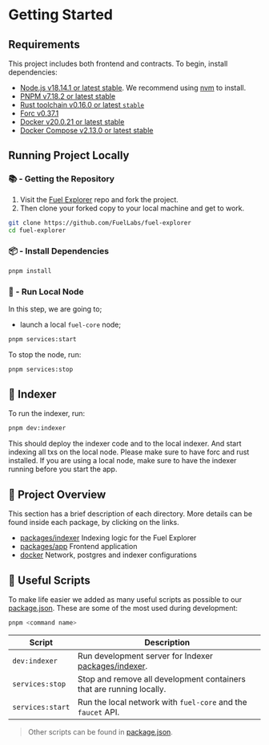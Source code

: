# Getting Started

## Requirements

This project includes both frontend and contracts. To begin, install dependencies:

- [Node.js v18.14.1 or latest stable](https://nodejs.org/en/). We recommend using [nvm](https://github.com/nvm-sh/nvm) to install.
- [PNPM v7.18.2 or latest stable](https://pnpm.io/installation/)
- [Rust toolchain v0.16.0 or latest `stable`](https://www.rust-lang.org/tools/install)
- [Forc v0.37.1](https://install.fuel.network/latest)
- [Docker v20.0.21 or latest stable](https://docs.docker.com/get-docker/)
- [Docker Compose v2.13.0 or latest stable](https://docs.docker.com/get-docker/)

## Running Project Locally

### 📚 - Getting the Repository

1. Visit the [Fuel Explorer](https://github.com/FuelLabs/fuel-explorer) repo and fork the project.
2. Then clone your forked copy to your local machine and get to work.

```sh
git clone https://github.com/FuelLabs/fuel-explorer
cd fuel-explorer
```

### 📦 - Install Dependencies

```sh
pnpm install
```

### 📒 - Run Local Node

In this step, we are going to;

- launch a local `fuel-core` node;

```sh
pnpm services:start
```

To stop the node, run:

```sh
pnpm services:stop
```

## 📗 Indexer

To run the indexer, run:

```sh
pnpm dev:indexer
```

This should deploy the indexer code and to the local indexer. And start indexing all txs on the local node. Please make sure to have forc and rust installed. If you are using a local node, make sure to have the indexer running before you start the app.

<!-- ### 💻 - Run Web App

Start a local development frontend. After running the below command you can open [http://localhost:3004](http://localhost:3004) in your browser to view the frontend.

```sh
pnpm dev
``` -->

## 📗 Project Overview

This section has a brief description of each directory. More details can be found inside each package, by clicking on the links.

- [packages/indexer](../packages/indexer/) Indexing logic for the Fuel Explorer
- [packages/app](../packages/app/) Frontend application
- [docker](../docker/) Network, postgres and indexer configurations

## 🧰 Useful Scripts

To make life easier we added as many useful scripts as possible to our [package.json](../package.json). These are some of the most used during development:

```sh
pnpm <command name>
```

| Script           | Description                                                                  |
| ---------------- | ---------------------------------------------------------------------------- |
| `dev:indexer`    | Run development server for Indexer [packages/indexer](../packages/indexer/). |
| `services:stop`  | Stop and remove all development containers that are running locally.         |
| `services:start` | Run the local network with `fuel-core` and the `faucet` API.                 |

> Other scripts can be found in [package.json](../package.json).

<!-- ## Run Tests

To run all tests against the node and contract configured in `packages/app/.env` (or `packages/app/.env.test` if the file exists):

```sh
pnpm test
``` -->
